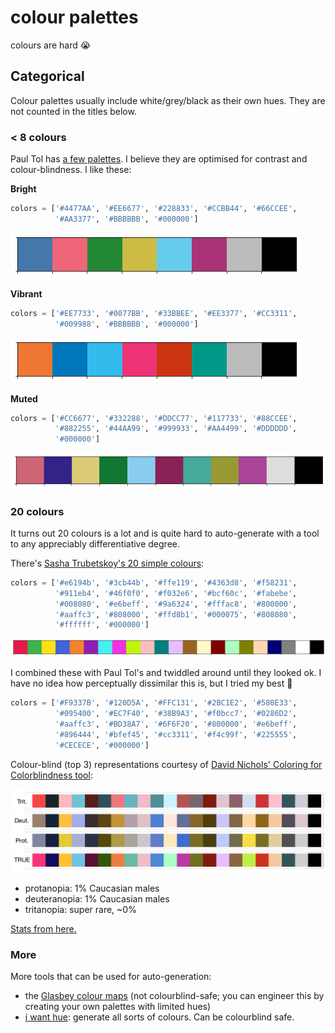 # colour palettes

colours are hard 😭

## Categorical

Colour palettes usually include white/grey/black as their own hues. 
They are not counted in the titles below.

### < 8 colours

Paul Tol has [a few palettes](https://personal.sron.nl/~pault/). I believe
they are optimised for contrast and colour-blindness. I like these:

**Bright**
```python
colors = ['#4477AA', '#EE6677', '#228833', '#CCBB44', '#66CCEE',
          '#AA3377', '#BBBBBB', '#000000']
```
![Paul Tol's bright palette](plots/pal6_bright.png)

**Vibrant**
```python
colors = ['#EE7733', '#0077BB', '#33BBEE', '#EE3377', '#CC3311',
          '#009988', '#BBBBBB', '#000000']
```
![Paul Tol's vibrant palette](plots/pal6_vibrant.png)

**Muted**
```python
colors = ['#CC6677', '#332288', '#DDCC77', '#117733', '#88CCEE',
          '#882255', '#44AA99', '#999933', '#AA4499', '#DDDDDD',
          '#000000']
```
![Paul Tol's muted palette](plots/pal6_muted.png)

### 20 colours

It turns out 20 colours is a lot and is quite hard to auto-generate 
with a tool to any appreciably differentiative degree.

There's [Sasha Trubetskoy's 20 simple colours](https://sashamaps.net/docs/tools/20-colors/):

```python
colors = ['#e6194b', '#3cb44b', '#ffe119', '#4363d8', '#f58231', 
          '#911eb4', '#46f0f0', '#f032e6', '#bcf60c', '#fabebe', 
          '#008080', '#e6beff', '#9a6324', '#fffac8', '#800000', 
          '#aaffc3', '#808000', '#ffd8b1', '#000075', '#808080', 
          '#ffffff', '#000000']
```

![20-palette Sasha's](plots/pal20_sashamaps.png)

I combined these with Paul Tol's and twiddled around until they
looked ok. I have no idea how perceptually dissimilar this is, 
but I tried my best 🤷‍

```python
colors = ['#F9337B', '#120D5A', '#FFC131', '#2BC1E2', '#580E33', 
          '#095400', '#EC7F40', '#38B9A3', '#f0bcc7', '#0286D2', 
          '#aaffc3', '#BD38A7', '#6F6F20', '#800000', '#e6beff', 
          '#896444', '#bfef45', '#cc3311', '#f4c99f', '#225555',
          '#CECECE', '#000000']
```

Colour-blind (top 3) representations courtesy of [David Nichols' 
Coloring for Colorblindness tool](https://davidmathlogic.com/colorblind/#%23F9337B-%23120D5A-%23FFC131-%232BC1E2-%23580E33-%23095400-%23EC7F40-%2351DEC6-%23F0BCC7-%230286D2-%23AAFFC3-%23BD38A7-%236F6F20-%23800000-%23E6BEFF-%23896444-%23BFEF45-%23CC3311-%23F4C99F-%23225555-%23CECECE-%23000000):

![20-palette colourblindness](plots/pal20_colourblind.png)

* protanopia: 1% Caucasian males
* deuteranopia: 1% Caucasian males
* tritanopia: super rare, ~0%

[Stats from here.](https://disorders.eyes.arizona.edu/category/alternate-names/protanopia)

### More

More tools that can be used for auto-generation:

* the [Glasbey colour maps](https://colorcet.holoviz.org/user_guide/Categorical.html) (not colourblind-safe; you can engineer this by creating your own palettes with limited hues)
* [i want hue](https://medialab.github.io/iwanthue/): generate all sorts of colours. Can be colourblind safe.
